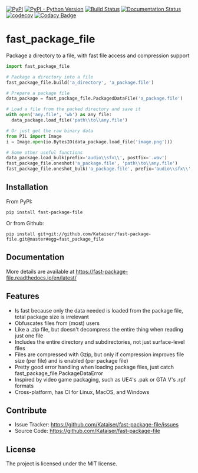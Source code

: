 [![PyPI](https://img.shields.io/pypi/v/fast-package-file.svg)](https://pypi.org/project/fast-package-file/)
[![PyPI - Python Version](https://img.shields.io/pypi/pyversions/fast-package-file.svg)](https://pypi.org/project/fast-package-file/)
[![Build Status](https://travis-ci.com/Kataiser/fast-package-file.svg?branch=master)](https://travis-ci.com/Kataiser/fast-package-file)
[![Documentation Status](https://readthedocs.org/projects/fast-package-file/badge/?version=latest)](https://fast-package-file.readthedocs.io/en/latest/?badge=latest)
[![codecov](https://codecov.io/gh/Kataiser/fast-package-file/branch/master/graph/badge.svg)](https://codecov.io/gh/Kataiser/fast-package-file)
[![Codacy Badge](https://api.codacy.com/project/badge/Grade/5018ac2a202145eca3d0ede57904815e)](https://app.codacy.com/app/Kataiser/fast-package-file?utm_source=github.com&utm_medium=referral&utm_content=Kataiser/fast-package-file&utm_campaign=Badge_Grade_Dashboard)

# fast_package_file
Package a directory to a file, with fast file access and compression support

```python
import fast_package_file

# Package a directory into a file
fast_package_file.build('a_directory', 'a_package.file')

# Prepare a package file
data_package = fast_package_file.PackagedDataFile('a_package.file')

# Load a file from the packed directory and save it
with open('any.file', 'wb') as any_file:
  data_package.load_file('path\\to\\any.file')

# Or just get the raw binary data
from PIL import Image
i = Image.open(io.BytesIO(data_package.load_file('image.png')))

# Some other useful functions
data_package.load_bulk(prefix='audio\\sfx\\', postfix='.wav')
fast_package_file.oneshot('a_package.file', 'path\\to\\any.file')
fast_package_file.oneshot_bulk('a_package.file', prefix='audio\\sfx\\', postfix='.wav')
```

## Installation
From PyPI:
```shell
pip install fast-package-file
```
Or from Github:
```shell
pip install git+git://github.com/Kataiser/fast-package-file.git@master#egg=fast_package_file
```

## Documentation
More details are available at https://fast-package-file.readthedocs.io/en/latest/

## Features
-   Is fast because only the data needed is loaded from the package file, total package size is irrelevant
-   Obfuscates files from (most) users
-   Like a .zip file, but doesn't decompress the entire thing when reading just one file
-   Includes the entire directory and subdirectories, not just surface-level files
-   Files are compressed with Gzip, but only if compression improves file size (per file) and is enabled (per package file)
-   Pretty good error handling when loading package files, just catch fast_package_file.PackageDataError
-   Inspired by video game packaging, such as UE4's .pak or GTA V's .rpf formats
-   Cross-platform, has CI for Linux, MacOS, and Windows

## Contribute
-   Issue Tracker: https://github.com/Kataiser/fast-package-file/issues
-   Source Code: https://github.com/Kataiser/fast-package-file

## License
The project is licensed under the MIT license.
